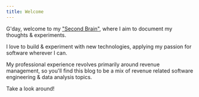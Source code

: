 ```yaml
---
title: Welcome
---
```


G'day, welcome to my ["Second Brain"](https://www.buildingasecondbrain.com/), where I aim to document my thoughts & experiments.

I love to build & experiment with new technologies, applying my passion for software wherever I can.

My professional experience revolves primarily around revenue management, 
so you'll find this blog to be a mix of revenue related software engineering & data analysis topics. 

Take a look around!